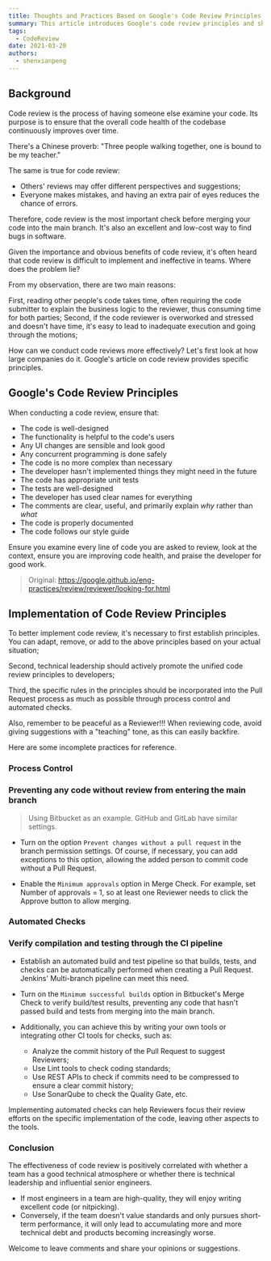 ```yaml
---
title: Thoughts and Practices Based on Google's Code Review Principles
summary: This article introduces Google's code review principles and shares practical experience on how to effectively implement code review in a team, including process control and automated checks.
tags:
  - CodeReview
date: 2021-03-20
authors:
  - shenxianpeng
---
```


## Background

Code review is the process of having someone else examine your code. Its purpose is to ensure that the overall code health of the codebase continuously improves over time.


There's a Chinese proverb:  "Three people walking together, one is bound to be my teacher."

The same is true for code review:

* Others' reviews may offer different perspectives and suggestions;
* Everyone makes mistakes, and having an extra pair of eyes reduces the chance of errors.

Therefore, code review is the most important check before merging your code into the main branch. It's also an excellent and low-cost way to find bugs in software.


Given the importance and obvious benefits of code review, it's often heard that code review is difficult to implement and ineffective in teams. Where does the problem lie?


From my observation, there are two main reasons:

First, reading other people's code takes time, often requiring the code submitter to explain the business logic to the reviewer, thus consuming time for both parties;
Second, if the code reviewer is overworked and stressed and doesn't have time, it's easy to lead to inadequate execution and going through the motions;

How can we conduct code reviews more effectively? Let's first look at how large companies do it.  Google's article on code review provides specific principles.

## Google's Code Review Principles

When conducting a code review, ensure that:

* The code is well-designed
* The functionality is helpful to the code's users
* Any UI changes are sensible and look good
* Any concurrent programming is done safely
* The code is no more complex than necessary
* The developer hasn't implemented things they might need in the future
* The code has appropriate unit tests
* The tests are well-designed
* The developer has used clear names for everything
* The comments are clear, useful, and primarily explain *why* rather than *what*
* The code is properly documented
* The code follows our style guide

Ensure you examine every line of code you are asked to review, look at the context, ensure you are improving code health, and praise the developer for good work.

> Original: https://google.github.io/eng-practices/review/reviewer/looking-for.html

## Implementation of Code Review Principles

To better implement code review, it's necessary to first establish principles. You can adapt, remove, or add to the above principles based on your actual situation;

Second, technical leadership should actively promote the unified code review principles to developers;

Third, the specific rules in the principles should be incorporated into the Pull Request process as much as possible through process control and automated checks.


Also, remember to be peaceful as a Reviewer!!! When reviewing code, avoid giving suggestions with a "teaching" tone, as this can easily backfire.


Here are some incomplete practices for reference.

### Process Control

### Preventing any code without review from entering the main branch

> Using Bitbucket as an example. GitHub and GitLab have similar settings.

* Turn on the option `Prevent changes without a pull request` in the branch permission settings. Of course, if necessary, you can add exceptions to this option, allowing the added person to commit code without a Pull Request.

* Enable the `Minimum approvals` option in Merge Check. For example, set Number of approvals = 1, so at least one Reviewer needs to click the Approve button to allow merging.

### Automated Checks

### Verify compilation and testing through the CI pipeline

* Establish an automated build and test pipeline so that builds, tests, and checks can be automatically performed when creating a Pull Request. Jenkins' Multi-branch pipeline can meet this need.

* Turn on the `Minimum successful builds` option in Bitbucket's Merge Check to verify build/test results, preventing any code that hasn't passed build and tests from merging into the main branch.

* Additionally, you can achieve this by writing your own tools or integrating other CI tools for checks, such as:

  * Analyze the commit history of the Pull Request to suggest Reviewers;
  * Use Lint tools to check coding standards;
  * Use REST APIs to check if commits need to be compressed to ensure a clear commit history;
  * Use SonarQube to check the Quality Gate, etc.


Implementing automated checks can help Reviewers focus their review efforts on the specific implementation of the code, leaving other aspects to the tools.

### Conclusion

The effectiveness of code review is positively correlated with whether a team has a good technical atmosphere or whether there is technical leadership and influential senior engineers.

* If most engineers in a team are high-quality, they will enjoy writing excellent code (or nitpicking).
* Conversely, if the team doesn't value standards and only pursues short-term performance, it will only lead to accumulating more and more technical debt and products becoming increasingly worse.

Welcome to leave comments and share your opinions or suggestions.